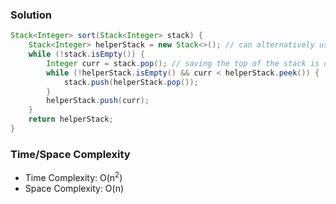 ### Solution

```java
Stack<Integer> sort(Stack<Integer> stack) {
    Stack<Integer> helperStack = new Stack<>(); // can alternatively use ArrayDeque (it's faster)
    while (!stack.isEmpty()) {
        Integer curr = stack.pop(); // saving the top of the stack is one of the main tricks.
        while (!helperStack.isEmpty() && curr < helperStack.peek()) {
            stack.push(helperStack.pop());
        }
        helperStack.push(curr);
    }
    return helperStack;
}
```

### Time/Space Complexity

- Time Complexity: O(n<sup>2</sup>)
- Space Complexity: O(n)
